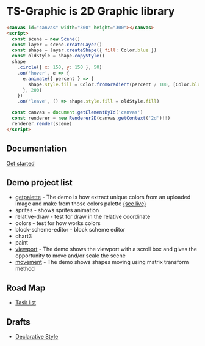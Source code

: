 # TS-Graphic is 2D Graphic library

```html
<canvas id="canvas" width="300" height="300"></canvas>
<script>
  const scene = new Scene()
  const layer = scene.createLayer()
  const shape = layer.createShape({ fill: Color.blue })
  const oldStyle = shape.copyStyle()
  shape
    .circle({ x: 150, y: 150 }, 50)
    .on('hover', e => {
      e.animate({ percent } => {
        shape.style.fill = Color.fromGradient(percent / 100, [Color.blue, Color.red])
      }, 200)
    })
    .on('leave', () => shape.style.fill = oldStyle.fill)

  const canvas = document.getElementById('canvas')
  const renderer = new Renderer2D(canvas.getContext('2d')!!)
  renderer.render(scene)
</script>
```

## Documentation

[Get started](./docs/core/index.md)

## Demo project list

* [getpalette](./src/demo/getpalette/README.md) - The demo is how extract unique colors from an uploaded image and make from those colors palette [(see live)](https://getpalette.github.io/)
* sprites - shows sprites animation
* relative-draw - test for draw in the relative coordinate
* colors - test for how works colors
* block-scheme-editor - block scheme editor
* chart3
* paint
* [viewport](./src/demo/viewport/README.md) - The demo shows the viewport with a scroll box and gives the opportunity to move and/or scale the scene
* [movement](./src/demo/movement/README.md) - The demo shows shapes moving using matrix transform method

## Road Map  
* [Task list](tasks.todo)

## Drafts

* [Declarative Style](/docs/core/declarative-style.md)
